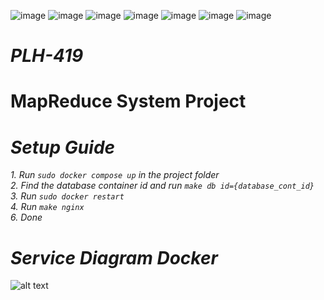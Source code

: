 ![image](https://img.shields.io/badge/MySQL-005C84?style=for-the-badge&logo=mysql&logoColor=white)
![image](https://img.shields.io/badge/Nginx-009639?style=for-the-badge&logo=nginx&logoColor=white)
![image](https://img.shields.io/badge/Node.js-339933?style=for-the-badge&logo=nodedotjs&logoColor=white)
![image](https://img.shields.io/badge/Flask-000000?style=for-the-badge&logo=flask&logoColor=white)
![image](https://img.shields.io/badge/Apache-D22128?style=for-the-badge&logo=Apache&logoColor=white)
![image](https://img.shields.io/badge/Python-FFD43B?style=for-the-badge&logo=python&logoColor=blue)
![image](https://img.shields.io/badge/docker-%230db7ed.svg?style=for-the-badge&logo=docker&logoColor=white)
# *PLH-419*
# MapReduce System Project

# *Setup Guide*


*1. Run `sudo docker compose up` in the project folder* <br>
*2. Find the database container id and run `make db id={database_cont_id}`* <br>
*3. Run `sudo docker restart`* <br>
*4. Run `make nginx`* <br>
*6. Done*


# *Service Diagram Docker*
![alt text](https://github.com/git-egi/PLH-419/blob/main/Diagrams/service_diagram_docker.drawio.png?raw=true)
